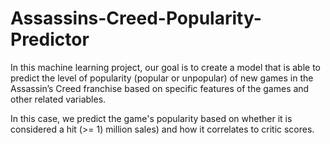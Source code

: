 # Assassins-Creed-Popularity-Predictor

In this machine learning project, our goal is to create a model that is able to predict the level of popularity (popular or unpopular) of new games in the Assassin’s Creed franchise based on specific features of the games and other related variables.

In this case, we predict the game's popularity based on whether it is considered a hit (>= 1) million sales) and how it correlates to critic scores.
